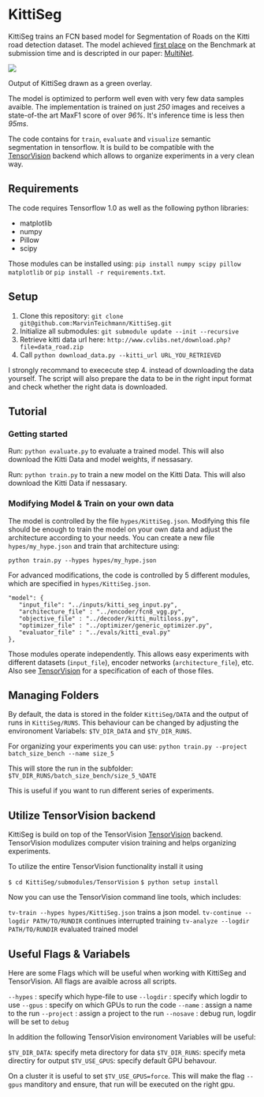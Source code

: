 # KittiSeg

KittiSeg trains an FCN based model for Segmentation of Roads on the Kitti road detection dataset. The model achieved [first place](http://www.cvlibs.net/datasets/kitti/eval_road_detail.php?result=ca96b8137feb7a636f3d774c408b1243d8a6e0df) on the Benchmark at submission time and is descripted in our paper: [MultiNet](https://arxiv.org/abs/1612.07695).

![](https://i.imgur.com/Usi1XhE.png)

Output of KittiSeg drawn as a green overlay.







The model is optimized to perform well even with very few data samples avaible. The implementation is trained on just *250* images and receives a state-of-the art MaxF1 score of over *96%*. It's inference time is less then *95ms*.




The code contains for `train`, `evaluate` and `visualize` semantic segmentation in tensorflow. It is build to be compatible with the [TensorVision](http://tensorvision.readthedocs.io/en/master/user/tutorial.html#workflow) backend which allows to organize experiments in a very clean way.

## Requirements

The code requires Tensorflow 1.0 as well as the following python libraries: 

* matplotlib
* numpy
* Pillow
* scipy

Those modules can be installed using: `pip install numpy scipy pillow matplotlib` or `pip install -r requirements.txt`.

## Setup

1. Clone this repository: `git clone git@github.com:MarvinTeichmann/KittiSeg.git`
2. Initialize all submodules: `git submodule update --init --recursive`
3. Retrieve kitti data url here: `http://www.cvlibs.net/download.php?file=data_road.zip`
4. Call `python download_data.py --kitti_url URL_YOU_RETRIEVED`

I strongly recommand to exececute step 4. instead of downloading the data yourself. The script will also prepare the data to be in the right input format and check whether the right data is downloaded.




## Tutorial

### Getting started

Run: `python evaluate.py` to evaluate a trained model. This will also download the Kitti Data and model weights, if nessasary.

Run: `python train.py` to train a new model on the Kitti Data. This will also download the Kitti Data if nessasary.

### Modifying Model & Train on your own data

The model is controlled by the file `hypes/KittiSeg.json`. Modifying this file should be enough to train the model on your own data and adjust the architecture according to your needs. You can create a new file `hypes/my_hype.json` and train that architecture using:

`python train.py --hypes hypes/my_hype.json`



For advanced modifications, the code is controlled by 5 different modules, which are specified in `hypes/KittiSeg.json`.

```
"model": {
   "input_file": "../inputs/kitti_seg_input.py",
   "architecture_file" : "../encoder/fcn8_vgg.py",
   "objective_file" : "../decoder/kitti_multiloss.py",
   "optimizer_file" : "../optimizer/generic_optimizer.py",
   "evaluator_file" : "../evals/kitti_eval.py"
},
```

Those modules operate independently. This allows easy experiments with different datasets (`input_file`), encoder networks (`architecture_file`), etc. Also see [TensorVision](http://tensorvision.readthedocs.io/en/master/user/tutorial.html#workflow) for a specification of each of those files.


## Managing Folders

By default, the data is stored in the folder `KittiSeg/DATA` and the output of runs in `KittiSeg/RUNS`. This behaviour can be changed by adjusting the environoment Variabels: `$TV_DIR_DATA` and `$TV_DIR_RUNS`.

For organizing your experiments you can use:
`python train.py --project batch_size_bench --name size_5`

This will store the run in the subfolder:  `$TV_DIR_RUNS/batch_size_bench/size_5_%DATE`

This is useful if you want to run different series of experiments.


## Utilize TensorVision backend

KittiSeg is build on top of the TensorVision [TensorVision](https://github.com/TensorVision/TensorVision) backend. TensorVision modulizes computer vision training and helps organizing experiments. 


To utilize the entire TensorVision functionality install it using 

`$ cd KittiSeg/submodules/TensorVision`
`$ python setup install`

Now you can use the TensorVision command line tools, which includes:

`tv-train --hypes hypes/KittiSeg.json` trains a json model.
`tv-continue --logdir PATH/TO/RUNDIR` continues     interrupted training
`tv-analyze --logdir PATH/TO/RUNDIR` evaluated trained model


## Useful Flags & Variabels

Here are some Flags which will be useful when working with KittiSeg and TensorVision. All flags are avaible across all scripts. 

`--hypes` : specify which hype-file to use
`--logdir` : specify which logdir to use
`--gpus` : specify on which GPUs to run the code 
`--name` : assign a name to the run
`--project` : assign a project to the run
`--nosave` : debug run, logdir will be set to `debug`

In addition the following TensorVision environoment Variables will be useful:

`$TV_DIR_DATA`: specify meta directory for data
`$TV_DIR_RUNS`: specify meta directiry for output
`$TV_USE_GPUS`: specify default GPU behavour. 

On a cluster it is useful to set `$TV_USE_GPUS=force`. This will make the flag `--gpus` manditory and ensure, that run will be executed on the right gpu.